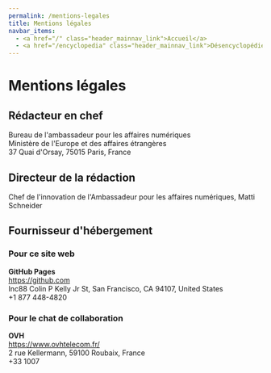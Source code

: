 ```yaml
---
permalink: /mentions-legales
title: Mentions légales
navbar_items:
  - <a href="/" class="header_mainnav_link">Accueil</a>
  - <a href="/encyclopedia" class="header_mainnav_link">Désencyclopédie</a>
---
```


# Mentions légales

## Rédacteur en chef

Bureau de l'ambassadeur pour les affaires numériques  
Ministère de l'Europe et des affaires étrangères  
37 Quai d'Orsay, 75015 Paris, France

## Directeur de la rédaction

Chef de l'innovation de l'Ambassadeur pour les affaires numériques, Matti Schneider

## Fournisseur d'hébergement

### Pour ce site web

**GitHub Pages**  
<a href="https://github.com">https://github.com</a>  
Inc88 Colin P Kelly Jr St, San Francisco, CA 94107, United States  
+1 877 448-4820

### Pour le chat de collaboration

**OVH**  
<a href="https://www.ovhtelecom.fr/">https://www.ovhtelecom.fr/</a>  
2 rue Kellermann, 59100 Roubaix, France  
+33 1007